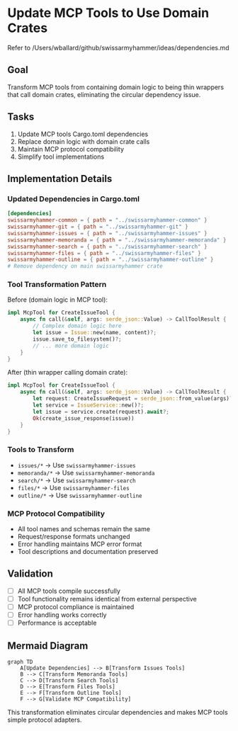# Update MCP Tools to Use Domain Crates

Refer to /Users/wballard/github/swissarmyhammer/ideas/dependencies.md

## Goal

Transform MCP tools from containing domain logic to being thin wrappers that call domain crates, eliminating the circular dependency issue.

## Tasks

1. Update MCP tools Cargo.toml dependencies
2. Replace domain logic with domain crate calls
3. Maintain MCP protocol compatibility
4. Simplify tool implementations

## Implementation Details

### Updated Dependencies in Cargo.toml
```toml
[dependencies]
swissarmyhammer-common = { path = "../swissarmyhammer-common" }
swissarmyhammer-git = { path = "../swissarmyhammer-git" }
swissarmyhammer-issues = { path = "../swissarmyhammer-issues" }
swissarmyhammer-memoranda = { path = "../swissarmyhammer-memoranda" }
swissarmyhammer-search = { path = "../swissarmyhammer-search" }
swissarmyhammer-files = { path = "../swissarmyhammer-files" }
swissarmyhammer-outline = { path = "../swissarmyhammer-outline" }
# Remove dependency on main swissarmyhammer crate
```

### Tool Transformation Pattern
Before (domain logic in MCP tool):
```rust
impl McpTool for CreateIssueTool {
    async fn call(&self, args: serde_json::Value) -> CallToolResult {
        // Complex domain logic here
        let issue = Issue::new(name, content)?;
        issue.save_to_filesystem()?;
        // ... more domain logic
    }
}
```

After (thin wrapper calling domain crate):
```rust
impl McpTool for CreateIssueTool {
    async fn call(&self, args: serde_json::Value) -> CallToolResult {
        let request: CreateIssueRequest = serde_json::from_value(args)?;
        let service = IssueService::new()?;
        let issue = service.create(request).await?;
        Ok(create_issue_response(issue))
    }
}
```

### Tools to Transform
- `issues/*` → Use `swissarmyhammer-issues`
- `memoranda/*` → Use `swissarmyhammer-memoranda`
- `search/*` → Use `swissarmyhammer-search`
- `files/*` → Use `swissarmyhammer-files`
- `outline/*` → Use `swissarmyhammer-outline`

### MCP Protocol Compatibility
- All tool names and schemas remain the same
- Request/response formats unchanged
- Error handling maintains MCP error format
- Tool descriptions and documentation preserved

## Validation

- [ ] All MCP tools compile successfully
- [ ] Tool functionality remains identical from external perspective
- [ ] MCP protocol compliance is maintained
- [ ] Error handling works correctly
- [ ] Performance is acceptable

## Mermaid Diagram

```mermaid
graph TD
    A[Update Dependencies] --> B[Transform Issues Tools]
    B --> C[Transform Memoranda Tools]
    C --> D[Transform Search Tools]
    D --> E[Transform Files Tools]
    E --> F[Transform Outline Tools]
    F --> G[Validate MCP Compatibility]
```

This transformation eliminates circular dependencies and makes MCP tools simple protocol adapters.